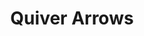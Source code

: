 ---
layout: post
title: Quiver Arrows
permalink: /addons/compliance32x/Quiver%20Arrows
comments: true
comments-id: QuiverArrows
header-img: compliance32x/addons/Quiver Arrows.jpg

long_text: Replaces the arrow texture with a quiver texture.

authors:
  - BellPepperBrian

download:
  - 1.16:
    - https://github.com/Compliance-Addons/Addons/raw/master/32x/Quiver%20Arrows/Compliance%20Quiver%20Arrows%2032x.zip
---